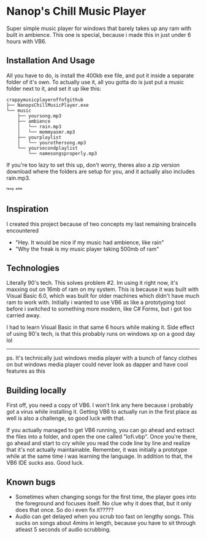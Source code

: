 
# Nanop's Chill Music Player

Super simple music player for windows that barely takes up any ram with built in ambience. This one is special, because i made this in just under 6 hours with VB6.




## Installation And Usage
All you have to do, is install the 400kb exe file, and put it inside a separate folder of it's own. To actually use it, all you gotta do is just put a music folder next to it, and set it up like this:
```
crappymusicplayeroffofgithub
├── NanopsChillMusicPlayer.exe
└── music
    ├── yoursong.mp3
    ├── ambience
    │   └── rain.mp3
    │   └── mommyasmr.mp3
    ├── yourplaylist
    │   └── yourothersong.mp3
    └── yoursecondplaylist
        └── namesongsproperly.mp3
```

If you're too lazy to set this up, don't worry, theres also a zip version download where the folders are setup for you, and it actually also includes rain.mp3.

ˡᵃᶻʸ ᵃʰʰ
## Inspiration

I created this project because of two concepts my last remaining braincells encountered

- "Hey. It would be nice if my music had ambience, like rain"
- "Why the freak is my music player taking 500mb of ram"


## Technologies
Literally 90's tech. This solves problem #2. Im using it right now, it's maxxing out on 16mb of ram on my system. This is because it was built with Visual Basic 6.0, which was built for older machines which didn't have much ram to work with. Initially i wanted to use VB6 as like a prototyping tool before i switched to something more modern, like C# Forms, but i got too carried away.

I had to learn Visual Basic in that same 6 hours while making it. Side effect of using 90's tech, is that this probably runs on windows xp on a good day lol

---
ps. It's technically just windows media player with a bunch of fancy clothes on but windows media player could never look as dapper and have cool features as this


## Building locally

First off, you need a copy of VB6. I won't link any here because i probably got a virus while installing it. Getting VB6 to actually run in the first place as well is also a challenge, so good luck with that.

If you actually managed to get VB6 running, you can go ahead and extract the files into a folder, and open the one called "lofi.vbp". Once you're there, go ahead and start to cry while you read the code line by line and realize that it's not actually maintainable. Remember, it was initially a prototype while at the same time i was learning the language. In addition to that, the VB6 IDE sucks ass. Good luck.


## Known bugs

- Sometimes when changing songs for the first time, the player goes into the foreground and focuses itself. No clue why it does that, but it only does that once. So do i even fix it?????
- Audio can get delayed when you scrub too fast on lengthy songs. This sucks on songs about 4mins in length, because you have to sit through atleast 5 seconds of audio scrubbing.

